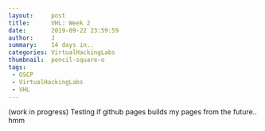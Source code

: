 ```yaml
---
layout:     post
title:      VHL: Week 2
date:       2019-09-22 23:59:59
author:     J
summary:    14 days in..
categories: VirtualHackingLabs
thumbnail:  pencil-square-o
tags:
 - OSCP
 - VirtualHackingLabs
 - VHL
---
```


(work in progress)
Testing if github pages builds my pages from the future.. hmm
